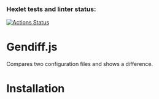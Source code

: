 ### Hexlet tests and linter status:
[![Actions Status](https://github.com/toDoListEnjoyer/fullstack-javascript-project-46/workflows/hexlet-check/badge.svg)](https://github.com/toDoListEnjoyer/fullstack-javascript-project-46/actions)

# Gendiff.js
Compares two configuration files and shows a difference.

# Installation



